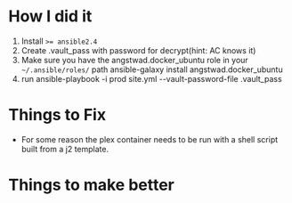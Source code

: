 # How I did it
1. Install `>= ansible2.4`
2. Create .vault_pass with password for decrypt(hint: AC knows it)
2. Make sure you have the angstwad.docker_ubuntu role in your `~/.ansible/roles/` path
        ansible-galaxy install angstwad.docker_ubuntu
3. run
        ansible-playbook -i prod site.yml --vault-password-file .vault_pass

# Things to Fix
* For some reason the plex container needs to be run with a shell script built from a j2 template.

# Things to make better
